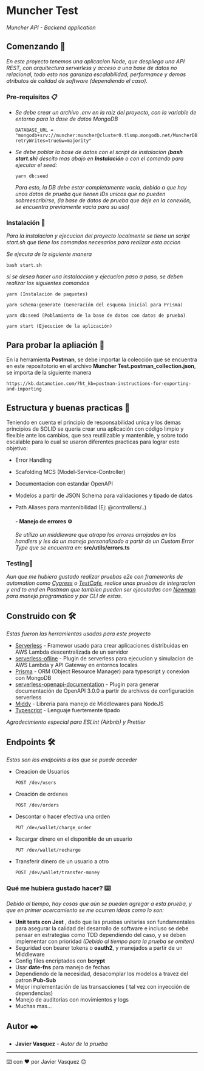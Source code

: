 # Muncher Test

_Muncher API - Backend application_

## Comenzando 🚀

_En este proyecto tenemos una aplicacion Node, que despliega una API REST, con arquitectura serverless y acceso a una base de datos no relacional, todo esto nos garaniza escalabilidad, performance y demas atributos de calidad de software (dependiendo el caso)._


### Pre-requisitos 📋

- _Se debe crear un archivo .env en la raiz del proyecto, con la variable de entorno para la dase de datos MongoDB_

	```
	DATABASE_URL = "mongodb+srv://muncher:muncher@cluster0.tlsmp.mongodb.net/MuncherDB?retryWrites=true&w=majority"
	```
- _Se debe poblar la base de datos con el script de instalacion (**bash start.sh**) descito mas abajo en **Instalación** o con el comando para ejecutar el seed:_ 
	```
	yarn db:seed
	```
	_Para esto, la DB debe estar completamente vacia, debido a que hay unos datos de prueba que tienen IDs unicos que no pueden sobreescribirse, (la base de datos de prueba que deje en la conexión, se encuentra previamente vacia para su uso)_


### Instalación 🔧

_Para la instalacion y ejecucion del proyecto localmente se tiene un script *start.sh* que tiene los comandos necesarios para realizar esta accion_

_Se ejecuta de la siguiente manera_

```
bash start.sh
```

_si se desea hacer una instalaccion y ejecucion paso a paso, se deben realizar los siguientes comandos_

```
yarn (Instalación de paquetes)
```
```
yarn schema:generate (Generación del esquema inicial para Prisma)
```
```
yarn db:seed (Poblamiento de la base de datos con datos de prueba)
```
```
yarn start (Ejecucion de la aplicación)
```
## Para probar la apliación 🧪
En la herramienta **Postman**, se debe importar la colección que se encuentra en este repositotorio en el archivo **Muncher Test.postman_collection.json**, se importa de la siguiente manera
```
https://kb.datamotion.com/?ht_kb=postman-instructions-for-exporting-and-importing
```
## Estructura y buenas practicas 📖

Teniendo en cuenta el principio de responsabilidad unica y los demas principios de SOLID se queria crear una aplicación con código limpio y flexible ante los cambios, que sea reutilizable y mantenible, y sobre todo escalable para lo cual se usaron diferentes practicas para lograr este objetivo:

- Error Handling
- Scafolding MCS (Model-Service-Controller)
- Documentacion con estandar OpenAPI
- Modelos a partir de JSON Schema para validaciones y tipado de datos
- Path Aliases para mantenibilidad (Ej: @controllers/..) 

	#### - Manejo de errores ⚙️

	_Se utilizo un middleware que atrapa los errores arrojados en los handlers y les da un manejo personalizado a partir de un Custom Error Type que se encuentra en:_  **src/utils/errors.ts**


### Testing🔩

_Aun que me hubiera gustado realizar pruebas e2e con frameworks de automation como [Cypress](https://www.cypress.io/) o [TestCafe](https://testcafe.io/), realice unas pruebas de integracion y end to end en Postman que tambien pueden ser ejecutadas con [Newman](https://www.npmjs.com/package/newman) para manejo programatico y por CLI de estas._

## Construido con 🛠️

_Estas fueron las herramientas usadas para este proyecto_

* [Serverless](https://www.serverless.com/) - Framewor usado para crear aplicaciones distribuidas en AWS Lambda descentralizada de un servidor
* [serverless-ofline](https://www.npmjs.com/package/serverless-offline) - Plugin de serverless para ejecucion y simulacion de AWS Lambda y API Gateway en entornos locales
* [Prisma](https://www.prisma.io/) - ORM (Object Resource Manager) para typescript y conexion con MongoDB
* [serverless-openapi-documentation](https://www.serverless.com/plugins/serverless-openapi-documentation) - Plugin para generar documentación de OpenAPI 3.0.0 a partir de archivos de configuración serverless
* [Middy](https://github.com/middyjs/middy) - Libreria para manejo de Middlewares para NodeJS
* [Typescript](https://www.typescriptlang.org/) - Lenguaje fuertemente tipado

_Agradecimiento especial para ESLint (Airbnb) y Prettier_


## Endpoints 🛠️

_Estos son los endpoints a los que se puede acceder_


- Creacion de Usuarios
	```
	POST /dev/users
	```
- Creación de ordenes
	```
	POST /dev/orders
	```
- Descontar o hacer efectiva una orden
	```
	PUT /dev/wallet/charge_order
	```
- Recargar dinero en el disponible de un usuario
	```
	PUT /dev/wallet/recharge
	```
- Transferir dinero de un usuario a otro
	```
	POST /dev/wallet/transfer-money
	```


### Qué me hubiera gustado hacer? ⌨️

_Debido al tiempo, hay cosas que aún se pueden agregar a esta prueba, y que en primer acercamiento se me ocurren ideas como lo son:_

- **Unit tests con Jest** , dado que las pruebas unitarias son fundamentales para asegurar la calidad del desarrollo de software e incluso se debe pensar en estrategias como TDD dependiendo del caso, y se deben implementar con prioridad _(Debido al tiempo para la prueba se omiten)_
- Seguridad con bearer tokens o **oauth2**, y manejados a partir de un Middleware
- Config files encriptados con **bcrypt**
- Usar **date-fns** para manejo de fechas
- Dependiendo de la necesidad, desacomplar los modelos a travez del patron **Pub-Sub**
- Mejor implementación de las transacciones ( tal vez con inyección de dependencias)
- Manejo de auditorias con movimientos y logs
- Muchas mas...

	


## Autor ✒️

* **Javier Vasquez** - *Autor de la prueba* 



---
⌨️ con ❤️ por Javier Vasquez 😊